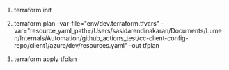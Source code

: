 1. terraform init

2. terraform plan -var-file="env/dev.terraform.tfvars" -var="resource_yaml_path=/Users/sasidarendinakaran/Documents/Lumen/Internals/Automation/github_actions_test/cc-client-config-repo/client1/azure/dev/resources.yaml" -out tfplan

3. terraform apply tfplan